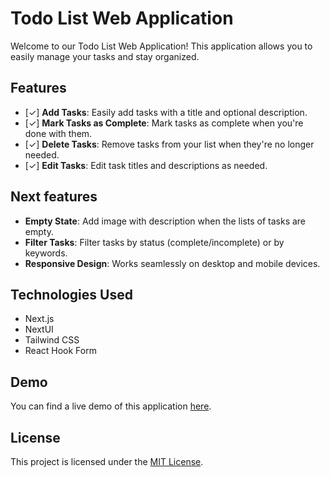 # Todo List Web Application

Welcome to our Todo List Web Application! This application allows you to easily manage your tasks and stay organized.

## Features

- [&check;] **Add Tasks**: Easily add tasks with a title and optional description.
- [&check;] **Mark Tasks as Complete**: Mark tasks as complete when you're done with them.
- [&check;] **Delete Tasks**: Remove tasks from your list when they're no longer needed.
- [&check;] **Edit Tasks**: Edit task titles and descriptions as needed.

## Next features

- **Empty State**: Add image with description when the lists of tasks are empty.
- **Filter Tasks**: Filter tasks by status (complete/incomplete) or by keywords.
- **Responsive Design**: Works seamlessly on desktop and mobile devices.

## Technologies Used

- Next.js
- NextUI
- Tailwind CSS
- React Hook Form

## Demo

You can find a live demo of this application [here](#).

## License

This project is licensed under the [MIT License](LICENSE).
